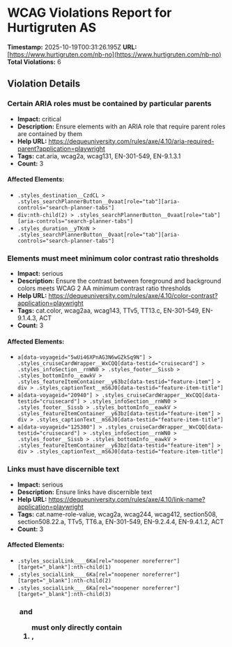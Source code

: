 # WCAG Violations Report for Hurtigruten AS

**Timestamp:** 2025-10-19T00:31:26.195Z
**URL:** [https://www.hurtigruten.com/nb-no](https://www.hurtigruten.com/nb-no)
**Total Violations:** 6

## Violation Details

### Certain ARIA roles must be contained by particular parents

- **Impact:** critical
- **Description:** Ensure elements with an ARIA role that require parent roles are contained by them
- **Help URL:** https://dequeuniversity.com/rules/axe/4.10/aria-required-parent?application=playwright
- **Tags:** cat.aria, wcag2a, wcag131, EN-301-549, EN-9.1.3.1
- **Count:** 3

#### Affected Elements:

- `.styles_destination__CzdCL > .styles_searchPlannerButton__0vaat[role="tab"][aria-controls="search-planner-tabs"]`
- `div:nth-child(2) > .styles_searchPlannerButton__0vaat[role="tab"][aria-controls="search-planner-tabs"]`
- `.styles_duration__yTKnN > .styles_searchPlannerButton__0vaat[role="tab"][aria-controls="search-planner-tabs"]`

### Elements must meet minimum color contrast ratio thresholds

- **Impact:** serious
- **Description:** Ensure the contrast between foreground and background colors meets WCAG 2 AA minimum contrast ratio thresholds
- **Help URL:** https://dequeuniversity.com/rules/axe/4.10/color-contrast?application=playwright
- **Tags:** cat.color, wcag2aa, wcag143, TTv5, TT13.c, EN-301-549, EN-9.1.4.3, ACT
- **Count:** 3

#### Affected Elements:

- `a[data-voyageid="5wUi46XPnAG3N6wGZkSq9N"] > .styles_cruiseCardWrapper__WxCQQ[data-testid="cruisecard"] > .styles_infoSection__rnWN0 > .styles_footer__Sissb > .styles_bottomInfo__eawkV > .styles_featureItemContainer__y63bz[data-testid="feature-item"] > div > .styles_captionText__mS6J0[data-testid="feature-item-title"]`
- `a[data-voyageid="20940"] > .styles_cruiseCardWrapper__WxCQQ[data-testid="cruisecard"] > .styles_infoSection__rnWN0 > .styles_footer__Sissb > .styles_bottomInfo__eawkV > .styles_featureItemContainer__y63bz[data-testid="feature-item"] > div > .styles_captionText__mS6J0[data-testid="feature-item-title"]`
- `a[data-voyageid="125380"] > .styles_cruiseCardWrapper__WxCQQ[data-testid="cruisecard"] > .styles_infoSection__rnWN0 > .styles_footer__Sissb > .styles_bottomInfo__eawkV > .styles_featureItemContainer__y63bz[data-testid="feature-item"] > div > .styles_captionText__mS6J0[data-testid="feature-item-title"]`

### Links must have discernible text

- **Impact:** serious
- **Description:** Ensure links have discernible text
- **Help URL:** https://dequeuniversity.com/rules/axe/4.10/link-name?application=playwright
- **Tags:** cat.name-role-value, wcag2a, wcag244, wcag412, section508, section508.22.a, TTv5, TT6.a, EN-301-549, EN-9.2.4.4, EN-9.4.1.2, ACT
- **Count:** 3

#### Affected Elements:

- `.styles_socialLink____6Ka[rel="noopener noreferrer"][target="_blank"]:nth-child(1)`
- `.styles_socialLink____6Ka[rel="noopener noreferrer"][target="_blank"]:nth-child(2)`
- `.styles_socialLink____6Ka[rel="noopener noreferrer"][target="_blank"]:nth-child(3)`

### <ul> and <ol> must only directly contain <li>, <script> or <template> elements

- **Impact:** serious
- **Description:** Ensure that lists are structured correctly
- **Help URL:** https://dequeuniversity.com/rules/axe/4.10/list?application=playwright
- **Tags:** cat.structure, wcag2a, wcag131, EN-301-549, EN-9.1.3.1
- **Count:** 1

#### Affected Elements:

- `.styles_contact__PJl2F > ul`

### All page content should be contained by landmarks

- **Impact:** moderate
- **Description:** Ensure all page content is contained by landmarks
- **Help URL:** https://dequeuniversity.com/rules/axe/4.10/region?application=playwright
- **Tags:** cat.keyboard, best-practice
- **Count:** 5

#### Affected Elements:

- `.promoStyles_lgView__S_OoW > span`
- `.promoStyles_lgView__S_OoW > .styles_linkButton__eZWNK[rel=""][target="_self"] > .styles_btnInner__olpKp > .styles_btnText__tEvAX`
- `.styles_newsLetterContainer__oNPsL > .styles_wrapper__7DGG5.no-width-control > div > .styles_mb-xl__NcBm1`
- `.styles_newsLetterContainer__oNPsL > .styles_wrapper__7DGG5.no-width-control > div > .styles_mb-2xl__0JSb2`
- `a[href$="nyhetsbrev"] > .styles_btnInner__olpKp > .styles_btnText__tEvAX`

### Select element must have an accessible name

- **Impact:** critical
- **Description:** Ensure select element has an accessible name
- **Help URL:** https://dequeuniversity.com/rules/axe/4.10/select-name?application=playwright
- **Tags:** cat.forms, wcag2a, wcag412, section508, section508.22.n, TTv5, TT5.c, EN-301-549, EN-9.4.1.2, ACT
- **Count:** 1

#### Affected Elements:

- `select`
